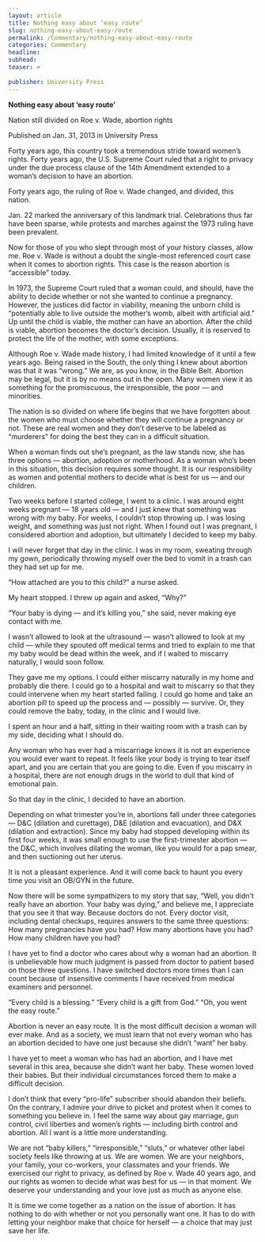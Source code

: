 ```yaml
---
layout: article
title: Nothing easy about ‘easy route’
slug: nothing-easy-about-easy-route
permalink: /Commentary/nothing-easy-about-easy-route
categories: Commentary
headline: 
subhead: 
teaser: >
  
publisher: University Press
---
```


__Nothing easy about ‘easy route’__

Nation still divided on Roe v\. Wade, abortion rights

Published on Jan\. 31, 2013 in University Press

Forty years ago, this country took a tremendous stride toward women’s rights\. Forty years ago, the U\.S\. Supreme Court ruled that a right to privacy under the due process clause of the 14th Amendment extended to a woman’s decision to have an abortion\.

Forty years ago, the ruling of Roe v\. Wade changed, and divided, this nation\.

Jan\. 22 marked the anniversary of this landmark trial\. Celebrations thus far have been sparse, while protests and marches against the 1973 ruling have been prevalent\.

Now for those of you who slept through most of your history classes, allow me\. Roe v\. Wade is without a doubt the single\-most referenced court case when it comes to abortion rights\. This case is the reason abortion is “accessible” today\.

In 1973, the Supreme Court ruled that a woman could, and should, have the ability to decide whether or not she wanted to continue a pregnancy\. However, the justices did factor in viability, meaning the unborn child is “potentially able to live outside the mother’s womb, albeit with artificial aid\.” Up until the child is viable, the mother can have an abortion\. After the child is viable, abortion becomes the doctor’s decision\. Usually, it is reserved to protect the life of the mother, with some exceptions\.

Although Roe v\. Wade made history, I had limited knowledge of it until a few years ago\. Being raised in the South, the only thing I knew about abortion was that it was “wrong\.” We are, as you know, in the Bible Belt\. Abortion may be legal, but it is by no means out in the open\. Many women view it as something for the promiscuous, the irresponsible, the poor — and minorities\.

The nation is so divided on where life begins that we have forgotten about the women who must choose whether they will continue a pregnancy or not\. These are real women and they don’t deserve to be labeled as “murderers” for doing the best they can in a difficult situation\.

When a woman finds out she’s pregnant, as the law stands now, she has three options — abortion, adoption or motherhood\. As a woman who’s been in this situation, this decision requires some thought\. It is our responsibility as women and potential mothers to decide what is best for us — and our children\.

Two weeks before I started college, I went to a clinic\. I was around eight weeks pregnant — 18 years old — and I just knew that something was wrong with my baby\. For weeks, I couldn’t stop throwing up\. I was losing weight, and something was just not right\. When I found out I was pregnant, I considered abortion and adoption, but ultimately I decided to keep my baby\.

I will never forget that day in the clinic\. I was in my room, sweating through my gown, periodically throwing myself over the bed to vomit in a trash can they had set up for me\.

“How attached are you to this child?” a nurse asked\.

My heart stopped\. I threw up again and asked, “Why?”

“Your baby is dying — and it’s killing you,” she said, never making eye contact with me\.

I wasn’t allowed to look at the ultrasound — wasn’t allowed to look at my child — while they spouted off medical terms and tried to explain to me that my baby would be dead within the week, and if I waited to miscarry naturally, I would soon follow\.

They gave me my options\. I could either miscarry naturally in my home and probably die there\. I could go to a hospital and wait to miscarry so that they could intervene when my heart started failing\. I could go home and take an abortion pill to speed up the process and — possibly — survive\. Or, they could remove the baby, today, in the clinic and I would live\.

I spent an hour and a half, sitting in their waiting room with a trash can by my side, deciding what I should do\.

Any woman who has ever had a miscarriage knows it is not an experience you would ever want to repeat\. It feels like your body is trying to tear itself apart, and you are certain that you are going to die\. Even if you miscarry in a hospital, there are not enough drugs in the world to dull that kind of emotional pain\.

So that day in the clinic, I decided to have an abortion\.

Depending on what trimester you’re in, abortions fall under three categories — D&C \(dilation and curettage\), D&E \(dilation and evacuation\), and D&X \(dilation and extraction\)\. Since my baby had stopped developing within its first four weeks, it was small enough to use the first\-trimester abortion — the D&C, which involves dilating the woman, like you would for a pap smear, and then suctioning out her uterus\.

It is not a pleasant experience\. And it will come back to haunt you every time you visit an OB/GYN in the future\.

Now there will be some sympathizers to my story that say, “Well, you didn’t really have an abortion\. Your baby was dying,” and believe me, I appreciate that you see it that way\. Because doctors do not\. Every doctor visit, including dental checkups, requires answers to the same three questions: How many pregnancies have you had? How many abortions have you had? How many children have you had?

I have yet to find a doctor who cares about why a woman had an abortion\. It is unbelievable how much judgment is passed from doctor to patient based on those three questions\. I have switched doctors more times than I can count because of insensitive comments I have received from medical examiners and personnel\.

“Every child is a blessing\.” “Every child is a gift from God\.” “Oh, you went the easy route\.”

Abortion is never an easy route\. It is the most difficult decision a woman will ever make\. And as a society, we must learn that not every woman who has an abortion decided to have one just because she didn’t “want” her baby\.

I have yet to meet a woman who has had an abortion, and I have met several in this area, because she didn’t want her baby\. These women loved their babies\. But their individual circumstances forced them to make a difficult decision\.

I don’t think that every “pro\-life” subscriber should abandon their beliefs\. On the contrary, I admire your drive to picket and protest when it comes to something you believe in\. I feel the same way about gay marriage, gun control, civil liberties and women’s rights — including birth control and abortion\. All I want is a little more understanding\.

We are not “baby killers,” “irresponsible,” “sluts,” or whatever other label society feels like throwing at us\. We are women\. We are your neighbors, your family, your co\-workers, your classmates and your friends\. We exercised our right to privacy, as defined by Roe v\. Wade 40 years ago, and our rights as women to decide what was best for us — in that moment\. We deserve your understanding and your love just as much as anyone else\.

It is time we come together as a nation on the issue of abortion\. It has nothing to do with whether or not you personally want one\. It has to do with letting your neighbor make that choice for herself — a choice that may just save her life\.


